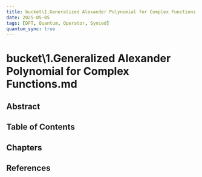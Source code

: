 ```yaml
---
title: bucket\1.Generalized Alexander Polynomial for Complex Functions.md
date: 2025-05-05
tags: [DFT, Quantum, Operator, Synced]
quantum_sync: true
---
```

# bucket\1.Generalized Alexander Polynomial for Complex Functions.md

## Abstract

## Table of Contents

## Chapters

## References

